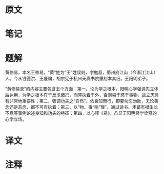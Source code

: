 # 原文

# 笔记

# 题解
黄修易，本名王修易，“黄”姓为“王”姓误刻，字勉叔，衢州府江山（今浙江江山）人。今从钱德洪、王畿编，胡宗宪于杭州天真书院重刻本其旧。王阳明弟子。

“黄修易录”的内容主要包含五个方面：第一，论为学之根本。阳明心学强调先立体后达用，为学之根本在于反求诸己，而非执着于外，否则易于惑于事物，故立志具有非常地重要性；第二，强调功夫之“自然”。依良知而行，即要勿忘勿助，无论善念还是恶念，都不可有执着；第三，以“物、事”喻“理”。通过读书、禾苗有根生长不息等事例论述良知和功夫的特征；第四，以心释《易》，凸显王阳明经学诠释的心学立场。
# 译文

# 注释